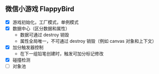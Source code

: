 ## 微信小游戏 FlappyBird

- [x] 游戏初始化，工厂模式，单例模式
- [x] 数据中心（区分数据和属性）
  - 数据可通过 destroy 销毁
  - 属性全局唯一，不可通过 destroy 销毁（例如 canvas 对象和上下文）
- [x] 加分触发器控制
  - 在下一组铅笔创建时，触发可加分标记修改
- [x] 碰撞检测
- [ ] 对象池